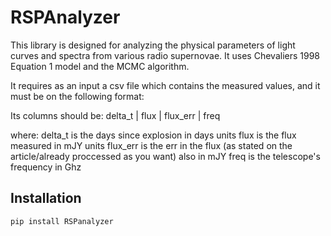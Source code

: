 # RSPAnalyzer

This library is designed for analyzing the physical parameters of 
light curves and spectra from various radio supernovae. 
It uses Chevaliers 1998 Equation 1 model and the MCMC algorithm.

It requires as an input a csv file which contains the measured values, 
and it must be on the following format:

Its columns should be:
delta_t | flux | flux_err | freq 

where:
delta_t is the days since explosion in days units
flux is the flux measured in mJY units
flux_err is the err in the flux (as stated on the article/already proccessed as you want) also in mJY
freq is the telescope's frequency in Ghz



## Installation

```bash
pip install RSPanalyzer
